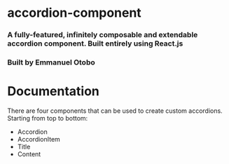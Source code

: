 # accordion-component

### A fully-featured, infinitely composable and extendable accordion component. Built entirely using React.js

### Built by Emmanuel Otobo

# Documentation

There are four components that can be used to create custom accordions. Starting from top to bottom:

- Accordion
- AccordionItem
- Title
- Content
